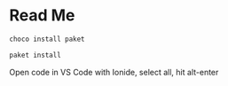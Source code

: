 # Read Me

```powershell
choco install paket
```

```powershell
paket install
```

Open code in VS Code with Ionide, select all, hit alt-enter
